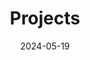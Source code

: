 ---
title: 'Projects'
date: 2024-05-19
type: landing

design:
  # Section spacing
  spacing: '5rem'

# Page sections
sections:
  - block: collection
    content:
      title: Selected Projects
      text: Here are a selection of projects that I have worked on over the past 2 years.
      filters:
        folders:
          - project
    design:
      view: article-grid
      fill_image: false
      columns: 3
      date_format: 'January 2006'
---